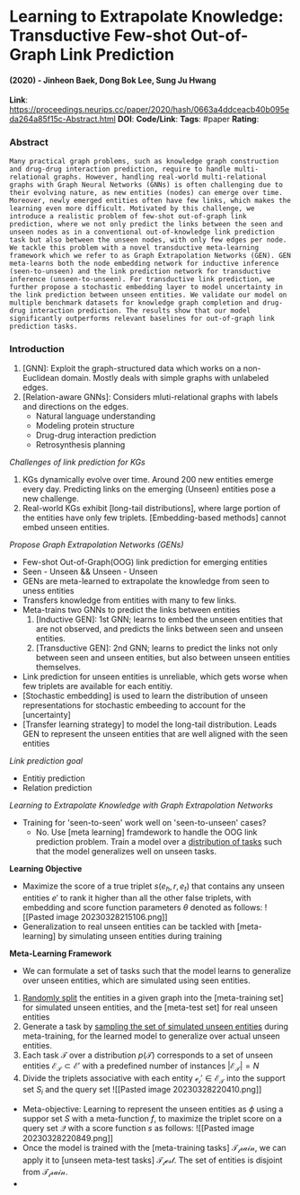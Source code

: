 # Learning to Extrapolate Knowledge: Transductive Few-shot Out-of-Graph Link Prediction
#### (2020) - Jinheon Baek, Dong Bok Lee, Sung Ju Hwang
**Link**: https://proceedings.neurips.cc/paper/2020/hash/0663a4ddceacb40b095eda264a85f15c-Abstract.html
**DOI**: 
**Code/Link**:
**Tags**: #paper
**Rating**:

### Abstract

```
Many practical graph problems, such as knowledge graph construction and drug-drug interaction prediction, require to handle multi-relational graphs. However, handling real-world multi-relational graphs with Graph Neural Networks (GNNs) is often challenging due to their evolving nature, as new entities (nodes) can emerge over time. Moreover, newly emerged entities often have few links, which makes the learning even more difficult. Motivated by this challenge, we introduce a realistic problem of few-shot out-of-graph link prediction, where we not only predict the links between the seen and unseen nodes as in a conventional out-of-knowledge link prediction task but also between the unseen nodes, with only few edges per node. We tackle this problem with a novel transductive meta-learning framework which we refer to as Graph Extrapolation Networks (GEN). GEN meta-learns both the node embedding network for inductive inference (seen-to-unseen) and the link prediction network for transductive inference (unseen-to-unseen). For transductive link prediction, we further propose a stochastic embedding layer to model uncertainty in the link prediction between unseen entities. We validate our model on multiple benchmark datasets for knowledge graph completion and drug-drug interaction prediction. The results show that our model significantly outperforms relevant baselines for out-of-graph link prediction tasks.
```

### Introduction

1. [GNN]: Exploit the graph-structured data which works on a non-Euclidean domain. Mostly deals with simple graphs with unlabeled edges.
2. [Relation-aware GNNs]: Considers mluti-relational graphs with labels and directions on the edges.
	- Natural language understanding
	- Modeling protein structure
	- Drug-drug interaction prediction
	- Retrosynthesis planning

*Challenges of link prediction for KGs*
1. KGs dynamically evolve over time. Around 200 new entities emerge every day. Predicting links on the emerging (Unseen) entities pose a new challenge.
2. Real-world KGs exhibit [long-tail distributions], where large portion of the entities have only few triplets. [Embedding-based methods] cannot embed unseen entities.

*Propose Graph Extrapolation Networks (GENs)*
- Few-shot Out-of-Graph(OOG) link prediction for emerging entities
- Seen - Unseen && Unseen - Unseen
- GENs are meta-learned to extrapolate the knowledge from seen to uness entities
- Transfers knowledge from entities with many to few links. 
- Meta-trains two GNNs to predict the links between entities
	1. [Inductive GEN]: 1st GNN; learns to embed the unseen entities that are not observed, and predicts the links between seen and unseen entities.
	2. [Transductive GEN]: 2nd GNN; learns to predict the links not only between seen and unseen entities, but also between unseen entities themselves.
- Link prediction for unseen entities is unreliable, which gets worse when few triplets are available for each entitiy. 
- [Stochastic embedding] is used to learn the distribution of unseen representations for stochastic embeeding to account for the [uncertainty]
- [Transfer learning strategy] to model the long-tail distribution. Leads GEN to represent the unseen entities that are well aligned with the seen entities

*Link prediction goal*
- Entitiy prediction
- Relation prediction

*Learning to Extrapolate Knowledge with Graph Extrapolation Networks*
- Training for 'seen-to-seen' work well on 'seen-to-unseen' cases?
	- No. Use [meta learning] framdework to handle the OOG link prediction problem. Train a model over a <u>distribution of tasks</u> such that the model generalizes well on unseen tasks.

**Learning Objective**
- Maximize the score of a true triplet $s(e_h, r, e_t)$ that contains any unseen entities $e'$ to rank it higher than all the other false triplets, with embedding and score function parameters $\theta$ denoted as follows:
![[Pasted image 20230328215106.png]]
- Generalization to real unseen entities can be tackled with [meta-learning] by simulating unseen entities during training

**Meta-Learning Framework**
- We can formulate a set of tasks such that the model learns to generalize over unseen entities, which are simulated using seen entities.
1. <u>Randomly split</u> the entities in a given graph into the [meta-training set] for simulated unseen entities, and the [meta-test set] for real unseen entities
2. Generate a task by <u>sampling the set of simulated unseen entities</u> during meta-training, for the learned model to generalize over actual unseen entities.
3. Each task $\mathcal{T}$ over a distribution $p(\mathcal{T})$ corresponds to a set of unseen entities $\mathcal{E_T} \subset \mathcal{E'}$ with a predefined number of instances $|\mathcal{E_T}| = N$ 
4. Divide the triplets associative with each entity $\mathcal{e_{i}' \in \mathcal{E_T}}$ into the support set $S_i$ and the query set ![[Pasted image 20230328220410.png]]

- Meta-objective: Learning to represent the unseen entities as $\phi$ using a suppor set $S$ with a meta-function $f$, to maximize the triplet score on a query set $\mathcal{Q}$ with a score function $s$ as follows:
![[Pasted image 20230328220849.png]]
- Once the model is trained with the [meta-training tasks] $\mathcal{T_train}$, we can apply it to [unseen meta-test tasks] $\mathcal{T_test}$. The set of entities is disjoint from $\mathcal{T_train}$. 
- 